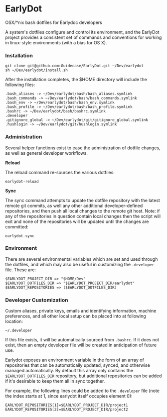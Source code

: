 EarlyDot
========

OSX/*nix bash dotfiles for Earlydoc developers

A system's dotfiles configure and control its environment, and the EarlyDot project provides a consistent set of commands and conventions for working in linux-style environments (with a bias for OS X).

### Installation

    git clone git@github.com:Guidecase/EarlyDot.git ~/Dev/earlydot
    sh ~/Dev/earlydot/install.sh

After the installation completes, the $HOME directory will include the following files:

    .bash_aliases -> ~/Dev/earlydot/bash/bash_aliases.symlink
    .bash_commands -> ~/Dev/earlydot/bash/bash_commands.symlink
    .bash_env -> ~/Dev/earlydot/bash/bash_env.symlink
    .bash_profile -> ~/Dev/earlydot/bash/bash_profile.symlink
    .bashrc -> ~/Dev/earlydot/bash/bashrc.symlink
    .developer
    .gitignore_global -> ~/Dev/earlydot/git/gitignore_global.symlink
    .hushlogin -> ~/Dev/earlydot/git/hushlogin.symlink    

### Administration

Several helper functions exist to ease the administration of dotfile changes, as well as general developer workflows.

**Reload**

The reload command re-sources the various dotfiles:

    earlydot-reload

**Sync**

The sync command attempts to update the dotfile repository with the latest remote git commits, as well any other additional developer-defined repositories, and then push all local changes to the remote git host. Note: if any of the repositories in question contain local changes then the script will exit and none of the repositories will be updated until the changes are committed:

    earlydot-sync

### Environment

There are several environmental variables which are set and used through the dotfiles, and which may also be useful in customizing the `.developer` file. These are:

    $EARLYDOT_PROJECT_DIR => "$HOME/Dev"
    $EARLYDOT_DOTFILES_DIR => "$EARLYDOT_PROJECT_DIR/earlydot"
    $EARLYDOT_REPOSITORIES => ($EARLYDOT_DOTFILES_DIR)

### Developer Customization 

Custom aliases, private keys, emails and identifying information, machine preferences, and all other local setup can be placed into at following location: 

    ~/.developer

If this file exists, it will be automatically sourced from `.bashrc`. If it does not exist, then an empty developer file will be created in anticipation of future use.

Earlydot exposes an environment variable in the form of an array of repositories that can be automatically updated, synced, and otherwise managed automatically. By default this array only contains the `$EARLYDOT_DOTFILES_DIR` repository, but additional repositories can be added if it's desirable to keep them all in sync together. 

For example, the following lines could be added to the `.developer` file (note the index starts at 1, since earlydot itself occupies element 0):

    EARLYDOT_REPOSITORIES[1]=$EARLYDOT_PROJECT_DIR/project1
    EARLYDOT_REPOSITORIES[2]=$EARLYDOT_PROJECT_DIR/project2
